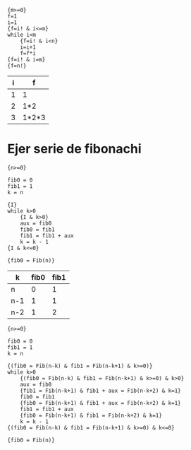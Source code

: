 ```
{m>=0}
f=1
i=1
{f=i! & i<=m}
while i<m
	{f=i! & i<n}
	i=i+1
	f=f*i
{f=i! & i=m}
{f=n!}
```

| i   | f       |
| --- | ------- |
| 1   | 1       |
| 2   | 1\*2    |
| 3   | 1\*2\*3 |

# Ejer serie de fibonachi
```
{n>=0}

fib0 = 0
fib1 = 1
k = n

{I}
while k>0
	{I & k>0}
	aux = fib0
	fib0 = fib1
	fib1 = fib1 + aux
	k = k - 1
{I & k<=0}

{fib0 = Fib(n)}
```


| k   | fib0 | fib1 |
| --- | ---- | ---- |
| n   | 0    | 1    |
| n-1 | 1    | 1    |
| n-2 | 1    | 2    |


```
{n>=0}

fib0 = 0
fib1 = 1
k = n

{(fib0 = Fib(n-k) & fib1 = Fib(n-k+1) & k>=0)}
while k>0
	{(fib0 = Fib(n-k) & fib1 = Fib(n-k+1) & k>=0) & k>0}
	aux = fib0
	{fib1 = Fib(n-k+1) & fib1 + aux = Fib(n-k+2) & k=1}
	fib0 = fib1
	{fib0 = Fib(n-k+1) & fib1 + aux = Fib(n-k+2) & k=1}
	fib1 = fib1 + aux
	{fib0 = Fib(n-k+1) & fib1 = Fib(n-k+2) & k=1}
	k = k - 1
{(fib0 = Fib(n-k) & fib1 = Fib(n-k+1) & k>=0) & k<=0}

{fib0 = Fib(n)}
```